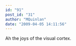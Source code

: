 ```yaml
---
id: "91"
post_id: "31"
author: "MQuinlan"
date: "2009-04-05 14:11:56"
---
```

Ah the joys of the visual cortex.
